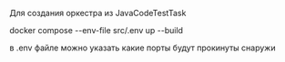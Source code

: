 Для создания оркестра из JavaCodeTestTask

docker compose --env-file src/.env up --build

в .env файле можно указать какие порты будут прокинуты снаружи